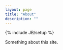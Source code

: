 ```yaml
---
layout: page
title: "About"
description: ""
---
```

{% include JB/setup %}

Something about this site.